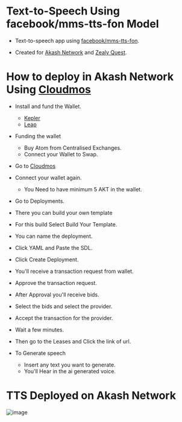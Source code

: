 # Text-to-Speech Using facebook/mms-tts-fon Model
- Text-to-speech app using [facebook/mms-tts-fon](https://huggingface.co/facebook/mms-tts-fon).
  
- Created for [Akash Network](https://akash.network/) and [Zealy Quest](https://zealy.io/cw/akashnetwork/questboard).


# How to deploy in Akash Network Using [Cloudmos](https://cloudmos.io/) 

* Install and fund the Wallet.

     - [Kepler](https://chromewebstore.google.com/detail/keplr/dmkamcknogkgcdfhhbddcghachkejeap?hl=en)
    -  [Leap](https://www.leapwallet.io/#inpage-download) 

* Funding the wallet
  
  - Buy Atom from Centralised Exchanges.
  - Connect your Wallet to Swap.
    
* Go to [Cloudmos](https://deploy.cloudmos.io/)
* Connect your wallet again.
  - You Need to have minimum 5 AKT in the wallet.

* Go to Deployments.
* There you can build your own template
  
* For this build  Select Build Your Template.
* You can name the deployment.
* Click YAML and Paste the SDL.
 

* Click Create Deployment.
* You'll receive a transaction request from wallet.
* Approve the transaction request.
* After Approval you'll receive bids.
* Select the bids and select the provider.
* Accept the transaction for the provider.
* Wait a few minutes.
* Then go to the Leases and Click the link of url.

* To Generate speech
   - Insert any text you want to generate.
   - You'll Hear in the ai generated voice.

#  TTS Deployed on Akash Network

![image](https://github.com/Lukewarmer6969/Speech/assets/169473882/80f845e6-af4d-4889-8652-f8665c8f8e6d)
